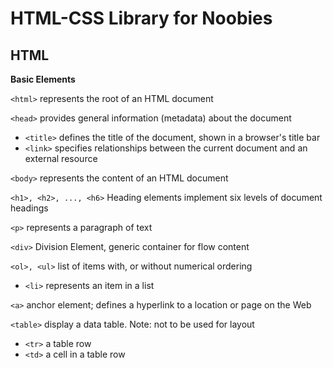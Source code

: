 # **HTML-CSS Library for Noobies**

## **HTML**
**Basic Elements**

`<html>` represents the root of an HTML document

`<head>` provides general information (metadata) about the document
* `<title>` defines the title of the document, shown in a browser's title bar
* `<link>` specifies relationships between the current document and an external resource

`<body>` represents the content of an HTML document

`<h1>, <h2>, ..., <h6>` Heading elements implement six levels of document headings

`<p>` represents a paragraph of text

`<div>` Division Element, generic container for flow content

`<ol>, <ul>` list of items with, or without numerical ordering
* `<li>` represents an item in a list

`<a>` anchor element; defines a hyperlink to a location or page on the Web

`<table>` display a data table. Note: not to be used for layout
* `<tr>` a table row
* `<td>` a cell in a table row